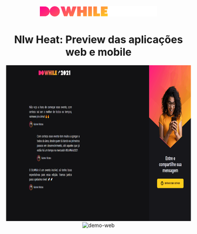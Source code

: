 <h1 align='center'>
  <img src='./github_assets/logo.svg' alt='DoWhile 2021' width='320' />
</h1>

<h1 align='center'>Nlw Heat: Preview das aplicações web e mobile</h1>

<div align='center'>
  <img src='./github_assets/web-preview.gif' alt='demo-web' height='425'>
  <img src='./github_assets/mobile-preview.gif' alt='demo-web' height='425'>
</div>
